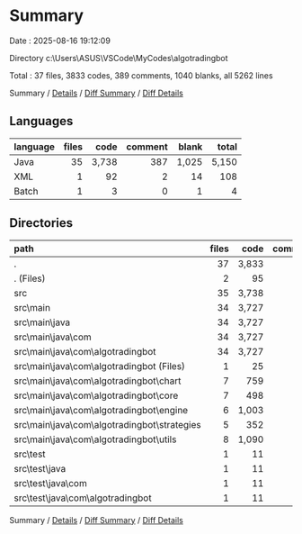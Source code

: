 # Summary

Date : 2025-08-16 19:12:09

Directory c:\\Users\\ASUS\\VSCode\\MyCodes\\algotradingbot

Total : 37 files,  3833 codes, 389 comments, 1040 blanks, all 5262 lines

Summary / [Details](details.md) / [Diff Summary](diff.md) / [Diff Details](diff-details.md)

## Languages
| language | files | code | comment | blank | total |
| :--- | ---: | ---: | ---: | ---: | ---: |
| Java | 35 | 3,738 | 387 | 1,025 | 5,150 |
| XML | 1 | 92 | 2 | 14 | 108 |
| Batch | 1 | 3 | 0 | 1 | 4 |

## Directories
| path | files | code | comment | blank | total |
| :--- | ---: | ---: | ---: | ---: | ---: |
| . | 37 | 3,833 | 389 | 1,040 | 5,262 |
| . (Files) | 2 | 95 | 2 | 15 | 112 |
| src | 35 | 3,738 | 387 | 1,025 | 5,150 |
| src\\main | 34 | 3,727 | 381 | 1,021 | 5,129 |
| src\\main\\java | 34 | 3,727 | 381 | 1,021 | 5,129 |
| src\\main\\java\\com | 34 | 3,727 | 381 | 1,021 | 5,129 |
| src\\main\\java\\com\\algotradingbot | 34 | 3,727 | 381 | 1,021 | 5,129 |
| src\\main\\java\\com\\algotradingbot (Files) | 1 | 25 | 19 | 14 | 58 |
| src\\main\\java\\com\\algotradingbot\\chart | 7 | 759 | 50 | 183 | 992 |
| src\\main\\java\\com\\algotradingbot\\core | 7 | 498 | 26 | 155 | 679 |
| src\\main\\java\\com\\algotradingbot\\engine | 6 | 1,003 | 146 | 268 | 1,417 |
| src\\main\\java\\com\\algotradingbot\\strategies | 5 | 352 | 47 | 112 | 511 |
| src\\main\\java\\com\\algotradingbot\\utils | 8 | 1,090 | 93 | 289 | 1,472 |
| src\\test | 1 | 11 | 6 | 4 | 21 |
| src\\test\\java | 1 | 11 | 6 | 4 | 21 |
| src\\test\\java\\com | 1 | 11 | 6 | 4 | 21 |
| src\\test\\java\\com\\algotradingbot | 1 | 11 | 6 | 4 | 21 |

Summary / [Details](details.md) / [Diff Summary](diff.md) / [Diff Details](diff-details.md)